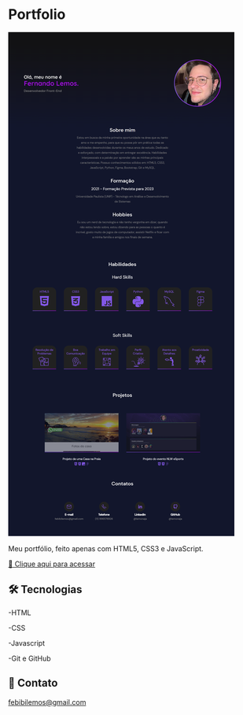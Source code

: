 # Portfolio

![full-size-portfolio2.png](./GitHub/full-size-portfolio2.png)

Meu portfólio, feito apenas com HTML5, CSS3 e JavaScript.

[🔗 Clique aqui para acessar](https://lemonaja.github.io/Portfolio/)

## 🛠 Tecnologias 

-HTML

-CSS

-Javascript

-Git e GitHub

## 👋 Contato

febibilemos@gmail.com
